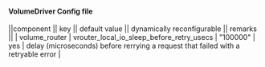 #### VolumeDriver Config file

||component || key || default value || dynamically reconfigurable || remarks ||
 | volume_router | vrouter_local_io_sleep_before_retry_usecs | "100000" | yes | delay (microseconds) before rerrying a request that failed with a retryable error |


<!---
@TODO
Update and remove link
 http://confluence.cloudfounders.com/pages/editpage.action?pageId=63277032
 -->